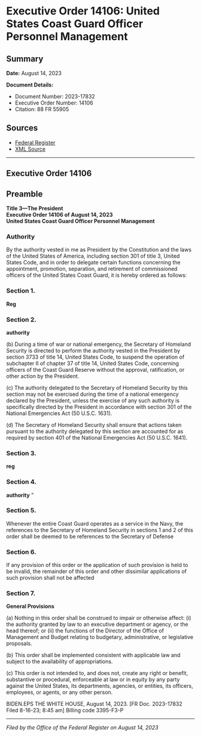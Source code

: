 # Executive Order 14106: United States Coast Guard Officer Personnel Management

## Summary

**Date:** August 14, 2023

**Document Details:**
- Document Number: 2023-17832
- Executive Order Number: 14106
- Citation: 88 FR 55905

## Sources
- [Federal Register](https://www.federalregister.gov/documents/2023/08/17/2023-17832/united-states-coast-guard-officer-personnel-management)
- [XML Source](https://www.federalregister.gov/documents/full_text/xml/2023/08/17/2023-17832.xml)

---

## Executive Order 14106

## Preamble

**Title 3—The President**  
**Executive Order 14106 of August 14, 2023**  
**United States Coast Guard Officer Personnel Management**

### Authority

By the authority vested in me as President by the Constitution and the laws of the United States of America, including section 301 of title 3, United States Code, and in order to delegate certain functions concerning the appointment, promotion, separation, and retirement of commissioned officers of the United States Coast Guard, it is hereby ordered as follows:
### Section 1.

**Reg**

### Section 2.

**authority**

(b) During a time of war or national emergency, the Secretary of Homeland Security is directed to perform the authority vested in the President by section 3733 of title 14, United States Code, to suspend the operation of subchapter II of chapter 37 of title 14, United States Code, concerning 
officers of the Coast Guard Reserve without the approval, ratification, or other action by the President.

(c) The authority delegated to the Secretary of Homeland Security by this section may not be exercised during the time of a national emergency declared by the President, unless the exercise of any such authority is specifically directed by the President in accordance with section 301 of the National Emergencies Act (50 U.S.C. 1631).

(d) The Secretary of Homeland Security shall ensure that actions taken pursuant to the authority delegated by this section are accounted for as required by section 401 of the National Emergencies Act (50 U.S.C. 1641).
### Section 3.

**reg**

### Section 4.

**authority**
”
### Section 5.

Whenever the entire Coast Guard operates as a service in the Navy, the references to the Secretary of Homeland Security in sections 1 and 2 of this order shall be deemed to be references to the Secretary of Defense
### Section 6.

If any provision of this order or the application of such provision is held to be invalid, the remainder of this order and other dissimilar applications of such provision shall not be affected
### Section 7.

**General Provisions**

(a) Nothing in this order shall be construed to impair or otherwise affect:
    (i) the authority granted by law to an executive department or agency, or the head thereof; or
    (ii) the functions of the Director of the Office of Management and Budget relating to budgetary, administrative, or legislative proposals.

(b) This order shall be implemented consistent with applicable law and subject to the availability of appropriations.

(c) This order is not intended to, and does not, create any right or benefit, substantive or procedural, enforceable at law or in equity by any party against the United States, its departments, agencies, or entities, its officers, employees, or agents, or any other person.

BIDEN.EPS
THE WHITE HOUSE,
August 14, 2023.
[FR Doc. 2023-17832 
Filed 8-16-23; 8:45 am]
Billing code 3395-F3-P

---

*Filed by the Office of the Federal Register on August 14, 2023*
